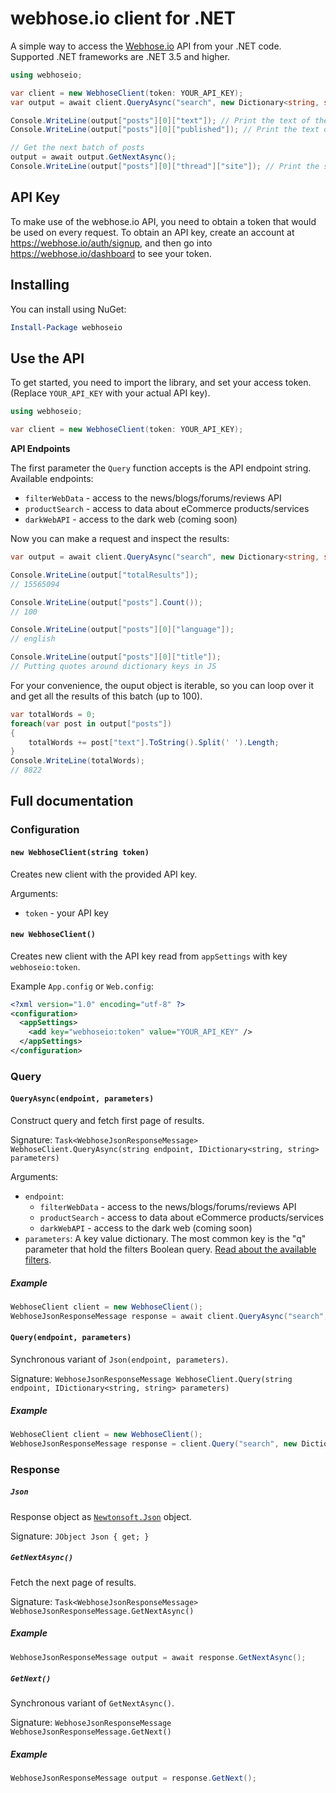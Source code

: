 webhose.io client for .NET
============================
A simple way to access the [Webhose.io](https://webhose.io) API from your .NET code.
Supported .NET frameworks are .NET 3.5 and higher.


```csharp
using webhoseio;

var client = new WebhoseClient(token: YOUR_API_KEY);
var output = await client.QueryAsync("search", new Dictionary<string, string> { { "q", "github" } });

Console.WriteLine(output["posts"][0]["text"]); // Print the text of the first post
Console.WriteLine(output["posts"][0]["published"]); // Print the text of the first post publication date

// Get the next batch of posts
output = await output.GetNextAsync();
Console.WriteLine(output["posts"][0]["thread"]["site"]); // Print the site of the first post
```

API Key
-------

To make use of the webhose.io API, you need to obtain a token that would be
used on every request. To obtain an API key, create an account at
https://webhose.io/auth/signup, and then go into
https://webhose.io/dashboard to see your token.

Installing
----------
You can install using NuGet:

```powershell
Install-Package webhoseio
```
 
 Use the API
-----------

To get started, you need to import the library, and set your access token.
(Replace `YOUR_API_KEY` with your actual API key).

```csharp
using webhoseio;

var client = new WebhoseClient(token: YOUR_API_KEY);
```

**API Endpoints**

The first parameter the `Query` function accepts is the API endpoint string. Available endpoints:
* `filterWebData` - access to the news/blogs/forums/reviews API
* `productSearch` - access to data about eCommerce products/services
* `darkWebAPI` - access to the dark web (coming soon)

Now you can make a request and inspect the results:

```csharp
var output = await client.QueryAsync("search", new Dictionary<string, string> { { "q", "github" } });

Console.WriteLine(output["totalResults"]); 
// 15565094

Console.WriteLine(output["posts"].Count());
// 100

Console.WriteLine(output["posts"][0]["language"]);
// english

Console.WriteLine(output["posts"][0]["title"]);
// Putting quotes around dictionary keys in JS
```

For your convenience, the ouput object is iterable, so you can loop over it
and get all the results of this batch (up to 100). 

```csharp
var totalWords = 0;
foreach(var post in output["posts"])
{
    totalWords += post["text"].ToString().Split(' ').Length;
}
Console.WriteLine(totalWords);
// 8822
```

Full documentation
------------------

### Configuration

#### `new WebhoseClient(string token)`

Creates new client with the provided API key.

Arguments:

  * `token` - your API key

#### `new WebhoseClient()`

Creates new client with the API key read from `appSettings` with key `webhoseio:token`.

Example `App.config` or `Web.config`:

```xml
<?xml version="1.0" encoding="utf-8" ?>
<configuration>
  <appSettings>
    <add key="webhoseio:token" value="YOUR_API_KEY" />
  </appSettings>
</configuration>
```

### Query

#### `QueryAsync(endpoint, parameters)`

Construct query and fetch first page of results.

Signature: `Task<WebhoseJsonResponseMessage> WebhoseClient.QueryAsync(string endpoint, IDictionary<string, string> parameters)`

Arguments:

  * `endpoint`: 
    * `filterWebData` - access to the news/blogs/forums/reviews API
    * `productSearch` - access to data about eCommerce products/services
    * `darkWebAPI` - access to the dark web (coming soon)
  * `parameters`: A key value dictionary. The most common key is the "q" parameter that hold the filters Boolean query. [Read about the available filters](https://webhose.io/documentation).

##### Example

```csharp
WebhoseClient client = new WebhoseClient();
WebhoseJsonResponseMessage response = await client.QueryAsync("search", new Dictionary<string, string> { { "q", "github" } }));
```

#### `Query(endpoint, parameters)`

Synchronous variant of `Json(endpoint, parameters)`.

Signature: `WebhoseJsonResponseMessage WebhoseClient.Query(string endpoint, IDictionary<string, string> parameters)`

##### Example

```csharp
WebhoseClient client = new WebhoseClient();
WebhoseJsonResponseMessage response = client.Query("search", new Dictionary<string, string> { { "q", "github" } }));
```

### Response

##### `Json`

Response object as [`Newtonsoft.Json`](https://github.com/JamesNK/Newtonsoft.Json) object.

Signature: `JObject Json { get; }`

##### `GetNextAsync()`

Fetch the next page of results.

Signature: `Task<WebhoseJsonResponseMessage> WebhoseJsonResponseMessage.GetNextAsync()`

##### Example

```csharp
WebhoseJsonResponseMessage output = await response.GetNextAsync();
```

##### `GetNext()`

Synchronous variant of `GetNextAsync()`.

Signature: `WebhoseJsonResponseMessage WebhoseJsonResponseMessage.GetNext()`

##### Example

```csharp
WebhoseJsonResponseMessage output = response.GetNext();
```